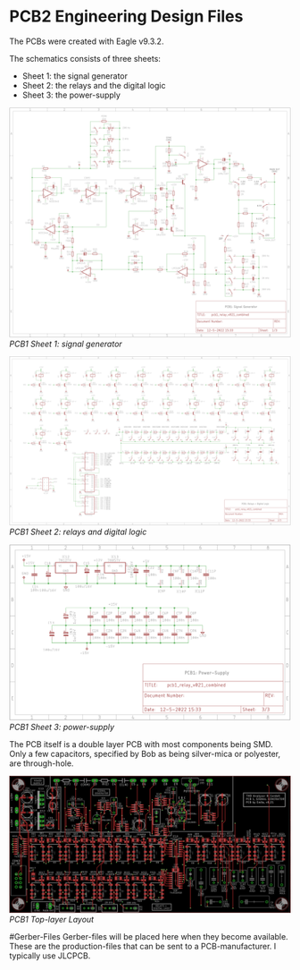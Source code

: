 # PCB2 Engineering Design Files
The PCBs were created with Eagle v9.3.2.

The schematics consists of three sheets:
- Sheet 1: the signal generator
- Sheet 2: the relays and the digital logic
- Sheet 3: the power-supply

![PCB1 Sheet 1 Schematic](img/PCB1_Schematics1.png)<br>
*PCB1 Sheet 1: signal generator*

![PCB1 Sheet 2 Schematic](img/PCB1_Schematics2.png)<br>
*PCB1 Sheet 2: relays and digital logic*

![PCB1 Sheet 3 Schematic](img/PCB1_Schematics3.png)<br>
*PCB1 Sheet 3: power-supply*

The PCB itself is a double layer PCB with most components being SMD. Only a few capacitors, specified by Bob as being silver-mica or polyester, are through-hole.

![PCB1 Layout top-layer](img/PCB1_Front.png)<br>
*PCB1 Top-layer Layout*

#Gerber-Files
Gerber-files will be placed here when they become available. These are the production-files that can be sent to a PCB-manufacturer. I typically use JLCPCB.


